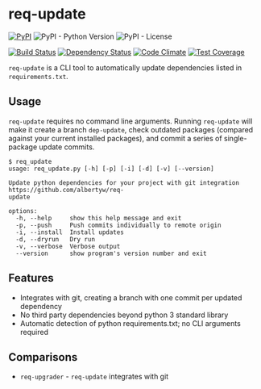 # req-update

[![PyPI](https://img.shields.io/pypi/v/req-update)](https://pypi.org/project/req-update/)
![PyPI - Python Version](https://img.shields.io/pypi/pyversions/req-update)
![PyPI - License](https://img.shields.io/pypi/l/req-update)

[![Build Status](https://drone.albertyw.com/api/badges/albertyw/req-update/status.svg)](https://drone.albertyw.com/albertyw/req-update)
[![Dependency Status](https://pyup.io/repos/github/albertyw/req-update/shield.svg)](https://pyup.io/repos/github/albertyw/req-update/)
[![Code Climate](https://codeclimate.com/github/albertyw/req-update/badges/gpa.svg)](https://codeclimate.com/github/albertyw/req-update)
[![Test Coverage](https://codeclimate.com/github/albertyw/req-update/badges/coverage.svg)](https://codeclimate.com/github/albertyw/req-update/coverage)

`req-update` is a CLI tool to automatically update dependencies listed in `requirements.txt`.

## Usage

`req-update` requires no command line arguments.  Running `req-update` will
make it create a branch `dep-update`, check outdated packages (compared against
your current installed packages), and commit a series of single-package update
commits.

```
$ req_update
usage: req_update.py [-h] [-p] [-i] [-d] [-v] [--version]

Update python dependencies for your project with git integration https://github.com/albertyw/req-
update

options:
  -h, --help     show this help message and exit
  -p, --push     Push commits individually to remote origin
  -i, --install  Install updates
  -d, --dryrun   Dry run
  -v, --verbose  Verbose output
  --version      show program's version number and exit
```

## Features

 - Integrates with git, creating a branch with one commit per updated dependency
 - No third party dependencies beyond python 3 standard library
 - Automatic detection of python requirements.txt; no CLI arguments required

## Comparisons

 - `req-upgrader` - `req-update` integrates with git
